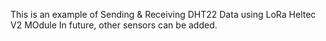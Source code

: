 This is an example of Sending & Receiving DHT22 Data using LoRa Heltec V2 MOdule
In future, other sensors can be added.

